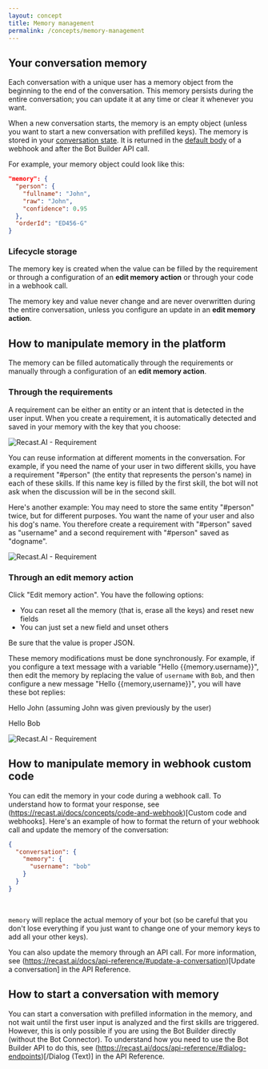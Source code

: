 ```yaml
---
layout: concept
title: Memory management
permalink: /concepts/memory-management
---
```


## Your conversation memory

Each conversation with a unique user has a memory object from the beginning to the end of the conversation. This memory persists during the entire conversation; you can update it at any time or clear it whenever you want.

When a new conversation starts, the memory is an empty object (unless you want to start a new conversation with prefilled keys). The memory is stored in your <a href="/concepts/conversation-state">conversation state</a>. It is returned in the <a href="/concepts/code-and-webhook#body-configuration">default body</a> of a webhook and after the Bot Builder API call.

For example, your memory object could look like this:
~~~ json
"memory": {
  "person": {
    "fullname": "John",
    "raw": "John",
    "confidence": 0.95
  },
  "orderId": "ED456-G"
}
~~~

### Lifecycle storage

The memory key is created when the value can be filled by the requirement or through a configuration of an **edit memory action** or through your code in a webhook call.

The memory key and value never change and are never overwritten during the entire conversation, unless you configure an update in an **edit memory action**.


## How to manipulate memory in the platform

The memory can be filled automatically through the requirements or manually through a configuration of an **edit memory action**.

### Through the requirements

A requirement can be either an entity or an intent that is detected in the user input. When you create a requirement, it is automatically detected and saved in your memory with the key that you choose:

![Recast.AI - Requirement](//cdn.recast.ai/man/bot-builder/1-requirement.png)

You can reuse information at different moments in the conversation. For example, if you need the name of your user in two different skills, you have a requirement "#person" (the entity that represents the person's name) in each of these skills. If this name key is filled by the first skill, the bot will not ask when the discussion will be in the second skill.

Here's another example: You may need to store the same entity "#person" twice, but for different purposes. You want the name of your user and also his dog's name. You therefore create a requirement with "#person" saved as "username" and a second requirement with "#person" saved as "dogname".

![Recast.AI - Requirement](//cdn.recast.ai/man/bot-builder/2-requirements.png)


### Through an edit memory action

Click "Edit memory action". You have the following options:
- You can reset all the memory (that is, erase all the keys) and reset new fields
- You can just set a new field and unset others

Be sure that the value is proper JSON.

These memory modifications must be done synchronously. For example, if you configure a text message with a variable "Hello {{memory.username}}", then edit the memory by replacing the value of `username` with `Bob`, and then configure a new message "Hello {{memory,username}}", you will have these bot replies:

Hello John (assuming John was given previously by the user)

Hello Bob

![Recast.AI - Requirement](//cdn.recast.ai/man/bot-builder/edit-memory.png)

## How to manipulate memory in webhook custom code

You can edit the memory in your code during a webhook call. To understand how to format your response, see (https://recast.ai/docs/concepts/code-and-webhook)[Custom code and webhooks].
Here's an example of how to format the return of your webhook call and update the memory of the conversation:

~~~ json
{
  "conversation": {
    "memory": {
      "username": "bob"
    }
  }
}
~~~

<br>

`memory` will replace the actual memory of your bot (so be careful that you don't lose everything if you just want to change one of your memory keys to add all your other keys).

You can also update the memory through an API call. For more information, see (https://recast.ai/docs/api-reference/#update-a-conversation)[Update a conversation] in the API Reference.

## How to start a conversation with memory

You can start a conversation with prefilled information in the memory, and not wait until the first user input is analyzed and the first skills are triggered. However, this is only possible if you are using the Bot Builder directly (without the Bot Connector). To understand how you need to use the Bot Builder API to do this, see (https://recast.ai/docs/api-reference/#dialog-endpoints)[/Dialog (Text)] in the API Reference.
